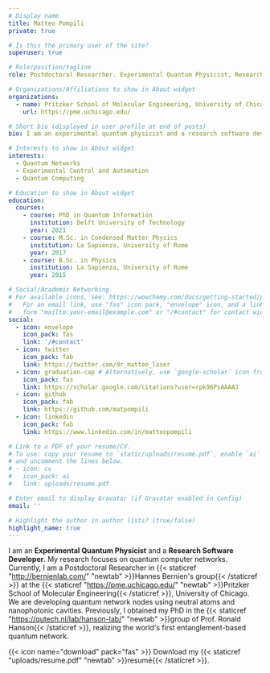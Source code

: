 ```yaml
---
# Display name
title: Matteo Pompili
private: true

# Is this the primary user of the site?
superuser: true

# Role/position/tagline
role: Postdoctoral Researcher. Experimental Quantum Physicist, Research Software Developer

# Organizations/Affiliations to show in About widget
organizations:
  - name: Pritzker School of Molecular Engineering, University of Chicago
    url: https://pme.uchicago.edu/

# Short bio (displayed in user profile at end of posts)
bio: I am an experimental quantum physicist and a research software developer. My research focuses on quantum computer networks. I am currently a postdoctoral researcher at the Pritzker School of Molecular Engineering, University of Chicago. During my PhD I built the first multinode quantum network, and demonstrated entanglement delivery using a quantum network stack.

# Interests to show in About widget
interests:
  - Quantum Networks
  - Experimental Control and Automation
  - Quantum Computing

# Education to show in About widget
education:
  courses:
    - course: PhD in Quantum Information
      institution: Delft University of Technology
      year: 2021
    - course: M.Sc. in Condensed Matter Physics
      institution: La Sapienza, University of Rome
      year: 2017
    - course: B.Sc. in Physics
      institution: La Sapienza, University of Rome
      year: 2015

# Social/Academic Networking
# For available icons, see: https://wowchemy.com/docs/getting-started/page-builder/#icons
#   For an email link, use "fas" icon pack, "envelope" icon, and a link in the
#   form "mailto:your-email@example.com" or "/#contact" for contact widget.
social:
  - icon: envelope
    icon_pack: fas
    link: '/#contact'
  - icon: twitter
    icon_pack: fab
    link: https://twitter.com/dr_matteo_laser
  - icon: graduation-cap # Alternatively, use `google-scholar` icon from `ai` icon pack
    icon_pack: fas
    link: https://scholar.google.com/citations?user=rpk96PsAAAAJ
  - icon: github
    icon_pack: fab
    link: https://github.com/matpompili
  - icon: linkedin
    icon_pack: fab
    link: https://www.linkedin.com/in/matteopompili

# Link to a PDF of your resume/CV.
# To use: copy your resume to `static/uploads/resume.pdf`, enable `ai` icons in `params.toml`,
# and uncomment the lines below.
# - icon: cv
#   icon_pack: ai
#   link: uploads/resume.pdf

# Enter email to display Gravatar (if Gravatar enabled in Config)
email: ''

# Highlight the author in author lists? (true/false)
highlight_name: true
---
```


I am an **Experimental Quantum Physicist** and a **Research Software Developer**. My research focuses on quantum computer networks.
Currently, I am a Postdoctoral Researcher in {{< staticref "http://bernienlab.com/" "newtab" >}}Hannes Bernien's group{{< /staticref >}} at the {{< staticref "https://pme.uchicago.edu/" "newtab" >}}Pritzker School of Molecular Engineering{{< /staticref >}}, University of Chicago. 
We are developing quantum network nodes using neutral atoms and nanophotonic cavities.
Previously, I obtained my PhD in the {{< staticref "https://qutech.nl/lab/hanson-lab/" "newtab" >}}group of Prof. Ronald Hanson{{< /staticref >}}, realizing the world's first entanglement-based quantum network.

{{< icon name="download" pack="fas" >}} Download my {{< staticref "uploads/resume.pdf" "newtab" >}}resumé{{< /staticref >}}.
